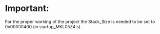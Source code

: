 # Important:

For the proper working of the project the Stack_Size is needed to be set to 0x00000400 (in startup_MKL05Z4.s).
